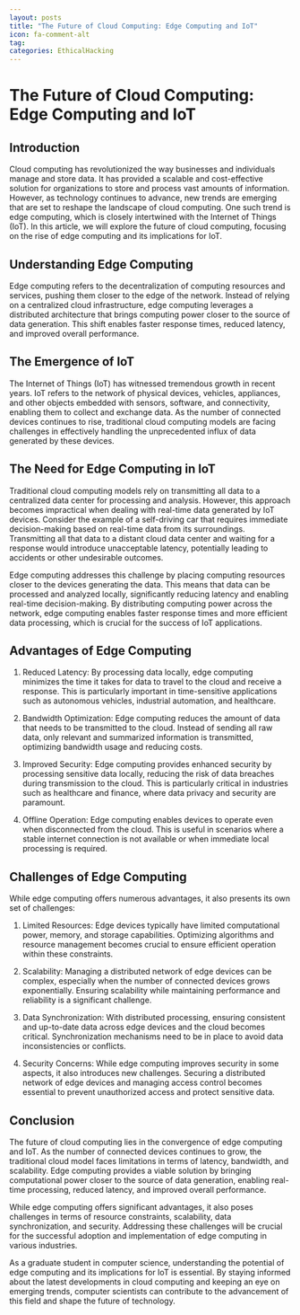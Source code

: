 ```yaml
---
layout: posts
title: "The Future of Cloud Computing: Edge Computing and IoT"
icon: fa-comment-alt
tag:
categories: EthicalHacking
---
```



# The Future of Cloud Computing: Edge Computing and IoT

## Introduction

Cloud computing has revolutionized the way businesses and individuals manage and store data. It has provided a scalable and cost-effective solution for organizations to store and process vast amounts of information. However, as technology continues to advance, new trends are emerging that are set to reshape the landscape of cloud computing. One such trend is edge computing, which is closely intertwined with the Internet of Things (IoT). In this article, we will explore the future of cloud computing, focusing on the rise of edge computing and its implications for IoT.

## Understanding Edge Computing

Edge computing refers to the decentralization of computing resources and services, pushing them closer to the edge of the network. Instead of relying on a centralized cloud infrastructure, edge computing leverages a distributed architecture that brings computing power closer to the source of data generation. This shift enables faster response times, reduced latency, and improved overall performance.

## The Emergence of IoT

The Internet of Things (IoT) has witnessed tremendous growth in recent years. IoT refers to the network of physical devices, vehicles, appliances, and other objects embedded with sensors, software, and connectivity, enabling them to collect and exchange data. As the number of connected devices continues to rise, traditional cloud computing models are facing challenges in effectively handling the unprecedented influx of data generated by these devices.

## The Need for Edge Computing in IoT

Traditional cloud computing models rely on transmitting all data to a centralized data center for processing and analysis. However, this approach becomes impractical when dealing with real-time data generated by IoT devices. Consider the example of a self-driving car that requires immediate decision-making based on real-time data from its surroundings. Transmitting all that data to a distant cloud data center and waiting for a response would introduce unacceptable latency, potentially leading to accidents or other undesirable outcomes.

Edge computing addresses this challenge by placing computing resources closer to the devices generating the data. This means that data can be processed and analyzed locally, significantly reducing latency and enabling real-time decision-making. By distributing computing power across the network, edge computing enables faster response times and more efficient data processing, which is crucial for the success of IoT applications.

## Advantages of Edge Computing

1. Reduced Latency: By processing data locally, edge computing minimizes the time it takes for data to travel to the cloud and receive a response. This is particularly important in time-sensitive applications such as autonomous vehicles, industrial automation, and healthcare.

2. Bandwidth Optimization: Edge computing reduces the amount of data that needs to be transmitted to the cloud. Instead of sending all raw data, only relevant and summarized information is transmitted, optimizing bandwidth usage and reducing costs.

3. Improved Security: Edge computing provides enhanced security by processing sensitive data locally, reducing the risk of data breaches during transmission to the cloud. This is particularly critical in industries such as healthcare and finance, where data privacy and security are paramount.

4. Offline Operation: Edge computing enables devices to operate even when disconnected from the cloud. This is useful in scenarios where a stable internet connection is not available or when immediate local processing is required.

## Challenges of Edge Computing

While edge computing offers numerous advantages, it also presents its own set of challenges:

1. Limited Resources: Edge devices typically have limited computational power, memory, and storage capabilities. Optimizing algorithms and resource management becomes crucial to ensure efficient operation within these constraints.

2. Scalability: Managing a distributed network of edge devices can be complex, especially when the number of connected devices grows exponentially. Ensuring scalability while maintaining performance and reliability is a significant challenge.

3. Data Synchronization: With distributed processing, ensuring consistent and up-to-date data across edge devices and the cloud becomes critical. Synchronization mechanisms need to be in place to avoid data inconsistencies or conflicts.

4. Security Concerns: While edge computing improves security in some aspects, it also introduces new challenges. Securing a distributed network of edge devices and managing access control becomes essential to prevent unauthorized access and protect sensitive data.

## Conclusion

The future of cloud computing lies in the convergence of edge computing and IoT. As the number of connected devices continues to grow, the traditional cloud model faces limitations in terms of latency, bandwidth, and scalability. Edge computing provides a viable solution by bringing computational power closer to the source of data generation, enabling real-time processing, reduced latency, and improved overall performance.

While edge computing offers significant advantages, it also poses challenges in terms of resource constraints, scalability, data synchronization, and security. Addressing these challenges will be crucial for the successful adoption and implementation of edge computing in various industries.

As a graduate student in computer science, understanding the potential of edge computing and its implications for IoT is essential. By staying informed about the latest developments in cloud computing and keeping an eye on emerging trends, computer scientists can contribute to the advancement of this field and shape the future of technology.